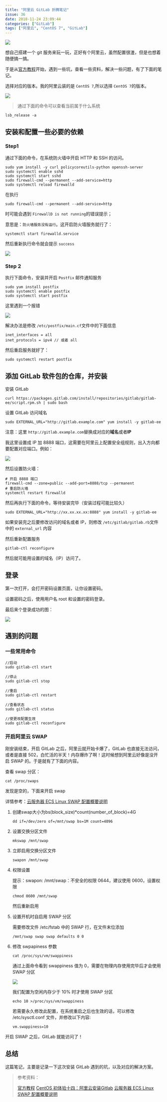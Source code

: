 ```yaml
---
title: "阿里云 GitLab 折腾笔记"
issue: 36
date: 2018-11-24 23:09:44
categories: ["GitLab"]
tags: ["阿里云", "CentOS 7", "GitLab"]
---
```


![](https://ws4.sinaimg.cn/large/006tNbRwgy1fxjk8rcfi8j30m80et3yv.jpg)

想自己搭建一个 git 服务来玩一玩，正好有个阿里云，虽然配置很渣，但是也想着随便搞一搞。

于是从[官方教程](https://about.gitlab.com/install/)开始，遇到一些坑，查看一些资料，解决一些问题，有了下面的笔记。

<!-- more -->

选择对应的版本。我的阿里云装的是 `CentOS 7`,所以选择 `CentOS 7`的版本。

![](https://ws1.sinaimg.cn/large/006tNbRwly1fxi7otepbij31au0u0wga.jpg)

> 通过下面的命令可以查看当前属于什么系统
>
```shell
lsb_release -a
```



## 安装和配置一些必要的依赖

### Step1

通过下面的命令，在系统防火墙中开启 HTTP 和 SSH 的访问。

```shell
sudo yum install -y curl policycoreutils-python openssh-server
sudo systemctl enable sshd
sudo systemctl start sshd
sudo firewall-cmd --permanent --add-service=http
sudo systemctl reload firewalld
```

在执行 

`sudo firewall-cmd --permanent --add-service=http`

时可能会遇到 `FirewallD is not running`的错误提示；

意思是：`防火墙服务没有运行`。这开启防火墙服务就行了：

```shell
systemctl start firewalld.service	
```

然后重新执行命令就会提示 `success`

![](https://ws2.sinaimg.cn/large/006tNbRwly1fxi7ymcyd8j30ta06kwf4.jpg)



### Step 2

执行下面命令，安装并开启 `Postfix` 邮件通知服务

```shell
sudo yum install postfix
sudo systemctl enable postfix
sudo systemctl start postfix
```

这里遇到一个报错

![](https://ws1.sinaimg.cn/large/006tNbRwly1fxi8exgwl5j31x202gaaa.jpg)

解决办法是修改 `/etc/postfix/main.cf`文件中的下面信息

```shell
inet_interfaces = all
inet_protocols = ipv4 // 或者 all
```

然后重启服务就好了：

```shell
sudo systemctl restart postfix
```



## 添加 GitLab 软件包的仓库，并安装

安装 GitLab

```shell
curl https://packages.gitlab.com/install/repositories/gitlab/gitlab-ee/script.rpm.sh | sudo bash
```

设置 GitLab 访问域名

```shell
sudo EXTERNAL_URL="http://gitlab.example.com" yum install -y gitlab-ee
```

注意：这里 `http://gitlab.example.com`替换成对应的**域名**或者**IP**

我这里设置成 IP 加 8888 端口，这需要在阿里云上配置安全组规则，出入方向都要配置对应端口。例如：

![](https://ws4.sinaimg.cn/large/006tNbRwgy1fxi989lj7hj31li07ogly.jpg)

然后设置防火墙：

```shell
# 开启 8888 端口
firewall-cmd --zone=public --add-port=8888/tcp --permanent
# 重启防火墙
systemctl restart firewalld
```

然后再执行下面的命令，等待安装完毕（安装过程可能比较久）

```shell
sudo EXTERNAL_URL="http://xx.xx.xx.xx:8888" yum install -y gitlab-ee
```

如果安装完之后要修改访问的域名或者 IP，则修改 `/etc/gitlab/gitlab.rb`文件中的 `external_url` 内容

然后重新配置服务

```
gitlab-ctl reconfigure
```

然后就可能用设置的域名（IP）访问了。



## 登录

第一次打开，会打开密码设置页面，让你设置密码。

设置密码之后，使用用户名 root 和设置的密码登录。

最后来个登录成功的图：

![](https://ws2.sinaimg.cn/large/006tNbRwgy1fxjjj5iuv3j31o70u0tb3.jpg)



## 遇到的问题

### 一些常用命令

```shell
//启动
sudo gitlab-ctl start

//停止
sudo gitlab-ctl stop

//重启
sudo gitlab-ctl restart

//查看状态
sudo gitlab-ctl status

//使更改配置生效
sudo gitlab-ctl reconfigure
```



### 开启阿里云 SWAP

刚安装结束，开启 GitLab 之后，阿里云就开始卡爆了，GitLab 也直接无法访问，或者是直接 502，白忙活的半天！内存爆炸了啊！这时候想到阿里云好像是没开启 SWAP 的。于是就有了下面的内容。

查看 swap 分区：

```shell
cat /proc/swaps
```

发现是空的，下面来开启 swap

详情参考：[云服务器 ECS Linux SWAP 配置概要说明](https://help.aliyun.com/knowledge_detail/42534.html)

1. 创建swap大小为bs(block_size)*count(number_of_block)=4G

   ```shell
   dd if=/dev/zero of=/mnt/swap bs=1M count=4096
   ```

2. 设置交换分区文件

   ```shell
   mkswap /mnt/swap
   ```

3. 立即启用交换分区文件

   ```shell
   swapon /mnt/swap
   ```

4. 权限设置

   提示：swapon: /mnt/swap：不安全的权限 0644，建议使用 0600，设置权限

   ```shell
   chmod 0600 /mnt/swap
   ```

   然后重新启用

5. 设置开机时自启用 SWAP 分区

   需要修改文件 /etc/fstab 中的 SWAP 行，在文件末位添加

   ```shell
   /mnt/swap swap swap defaults 0 0
   ```

6. 修改 swpapiness 参数

   ```shell
   cat /proc/sys/vm/swappiness
   ```

   通过上面命令看到 swappiness 值为 0，需要在物理内存使用完毕后才会使用 SWAP 分区

   ![](https://ws2.sinaimg.cn/large/006tNbRwgy1fxjjaichhvj30ka024t8m.jpg)

    我们配置为空闲内存少于 10% 时才使用 SWAP 分区

   ```shell
   echo 10 >/proc/sys/vm/swappiness
   ```

   若需要永久修改此配置，在系统重启之后也生效的话，可以修改 /etc/sysctl.conf 文件，并修改以下内容:

   ```shell
   vm.swappiness=10
   ```

开启 SWAP 之后，GitLab 就能访问了！


## 总结

这篇笔记，主要是记录一下这次安装 GitLab 遇到的坑，以及对应的解决方案。


> 参考资料：
>
> [官方教程](https://about.gitlab.com/install/)
> [CentOS 初体验十四：阿里云安装Gitlab](https://blog.csdn.net/zhaoyanjun6/article/details/79144175)
> [云服务器 ECS Linux SWAP 配置概要说明](https://help.aliyun.com/knowledge_detail/42534.html)